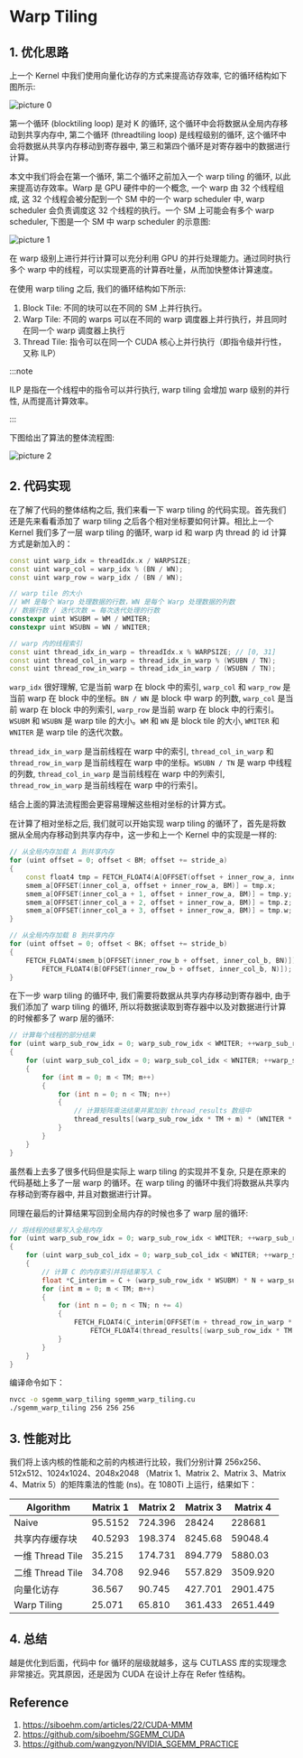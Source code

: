 # Warp Tiling

## 1. 优化思路

上一个 Kernel 中我们使用向量化访存的方式来提高访存效率, 它的循环结构如下图所示:

![picture 0](images/algorithm_loop.png)

第一个循环 (blocktiling loop) 是对 K 的循环, 这个循环中会将数据从全局内存移动到共享内存中, 第二个循环 (threadtiling loop) 是线程级别的循环, 这个循环中会将数据从共享内存移动到寄存器中, 第三和第四个循环是对寄存器中的数据进行计算。

本文中我们将会在第一个循环, 第二个循环之前加入一个 warp tiling 的循环, 以此来提高访存效率。Warp 是 GPU 硬件中的一个概念, 一个 warp 由 32 个线程组成, 这 32 个线程会被分配到一个 SM 中的一个 warp scheduler 中, warp scheduler 会负责调度这 32 个线程的执行。一个 SM 上可能会有多个 warp scheduler, 下图是一个 SM 中 warp scheduler 的示意图:

![picture 1](images/sm.jpg)

在 warp 级别上进行并行计算可以充分利用 GPU 的并行处理能力。通过同时执行多个 warp 中的线程，可以实现更高的计算吞吐量，从而加快整体计算速度。

在使用 warp tiling 之后, 我们的循环结构如下所示:

1. Block Tile: 不同的块可以在不同的 SM 上并行执行。
2. Warp Tile: 不同的 warps 可以在不同的 warp 调度器上并行执行，并且同时在同一个 warp 调度器上执行
3. Thread Tile: 指令可以在同一个 CUDA 核心上并行执行（即指令级并行性，又称 ILP）

:::note

ILP 是指在一个线程中的指令可以并行执行, warp tiling 会增加 warp 级别的并行性, 从而提高计算效率。

:::

下图给出了算法的整体流程图:

![picture 2](images/algorithm_pipeline.jpg)

## 2. 代码实现

在了解了代码的整体结构之后, 我们来看一下 warp tiling 的代码实现。首先我们还是先来看看添加了 warp tiling 之后各个相对坐标要如何计算。相比上一个 Kernel 我们多了一层 warp tiling 的循环, warp id 和 warp 内 thread 的 id 计算方式是新加入的：

```cpp
const uint warp_idx = threadIdx.x / WARPSIZE;
const uint warp_col = warp_idx % (BN / WN);
const uint warp_row = warp_idx / (BN / WN);

// warp tile 的大小
// WM 是每个 Warp 处理数据的行数，WN 是每个 Warp 处理数据的列数
// 数据行数 / 迭代次数 = 每次迭代处理的行数
constexpr uint WSUBM = WM / WMITER;
constexpr uint WSUBN = WN / WNITER;

// warp 内的线程索引
const uint thread_idx_in_warp = threadIdx.x % WARPSIZE; // [0, 31]
const uint thread_col_in_warp = thread_idx_in_warp % (WSUBN / TN);
const uint thread_row_in_warp = thread_idx_in_warp / (WSUBN / TN);
```

`warp_idx` 很好理解, 它是当前 warp 在 block 中的索引, `warp_col` 和 `warp_row` 是当前 warp 在 block 中的坐标。`BN / WN` 是 block 中 warp 的列数, `warp_col` 是当前 warp 在 block 中的列索引, `warp_row` 是当前 warp 在 block 中的行索引。`WSUBM` 和 `WSUBN` 是 warp tile 的大小。`WM` 和 `WN` 是 block tile 的大小, `WMITER` 和 `WNITER` 是 warp tile 的迭代次数。

`thread_idx_in_warp` 是当前线程在 warp 中的索引, `thread_col_in_warp` 和 `thread_row_in_warp` 是当前线程在 warp 中的坐标。`WSUBN / TN` 是 warp 中线程的列数, `thread_col_in_warp` 是当前线程在 warp 中的列索引, `thread_row_in_warp` 是当前线程在 warp 中的行索引。

结合上面的算法流程图会更容易理解这些相对坐标的计算方式。

在计算了相对坐标之后, 我们就可以开始实现 warp tiling 的循环了，首先是将数据从全局内存移动到共享内存中，这一步和上一个 Kernel 中的实现是一样的:

```cpp
// 从全局内存加载 A 到共享内存
for (uint offset = 0; offset < BM; offset += stride_a)
{
    const float4 tmp = FETCH_FLOAT4(A[OFFSET(offset + inner_row_a, inner_col_a, K)]);
    smem_a[OFFSET(inner_col_a, offset + inner_row_a, BM)] = tmp.x;
    smem_a[OFFSET(inner_col_a + 1, offset + inner_row_a, BM)] = tmp.y;
    smem_a[OFFSET(inner_col_a + 2, offset + inner_row_a, BM)] = tmp.z;
    smem_a[OFFSET(inner_col_a + 3, offset + inner_row_a, BM)] = tmp.w;
}

// 从全局内存加载 B 到共享内存
for (uint offset = 0; offset < BK; offset += stride_b)
{
    FETCH_FLOAT4(smem_b[OFFSET(inner_row_b + offset, inner_col_b, BN)]) =
        FETCH_FLOAT4(B[OFFSET(inner_row_b + offset, inner_col_b, N)]);
}
```

在下一步 warp tiling 的循环中, 我们需要将数据从共享内存移动到寄存器中, 由于我们添加了 warp tiling 的循环, 所以将数据读取到寄存器中以及对数据进行计算的时候都多了 warp 层的循环:

```cpp
// 计算每个线程的部分结果
for (uint warp_sub_row_idx = 0; warp_sub_row_idx < WMITER; ++warp_sub_row_idx)
{
    for (uint warp_sub_col_idx = 0; warp_sub_col_idx < WNITER; ++warp_sub_col_idx)
    {
        for (int m = 0; m < TM; m++)
        {
            for (int n = 0; n < TN; n++)
            {
                // 计算矩阵乘法结果并累加到 thread_results 数组中
                thread_results[(warp_sub_row_idx * TM + m) * (WNITER * TN) + (warp_sub_col_idx * TN) + n] += reg_a[warp_sub_row_idx * TM + m] * reg_b[warp_sub_col_idx * TN + n];
            }
        }
    }
}
```

虽然看上去多了很多代码但是实际上 warp tiling 的实现并不复杂, 只是在原来的代码基础上多了一层 warp 的循环。在 warp tiling 的循环中我们将数据从共享内存移动到寄存器中, 并且对数据进行计算。

同理在最后的计算结果写回到全局内存的时候也多了 warp 层的循环:

```cpp
// 将线程的结果写入全局内存
for (uint warp_sub_row_idx = 0; warp_sub_row_idx < WMITER; ++warp_sub_row_idx)
{
    for (uint warp_sub_col_idx = 0; warp_sub_col_idx < WNITER; ++warp_sub_col_idx)
    {
        // 计算 C 的内存索引并将结果写入 C
        float *C_interim = C + (warp_sub_row_idx * WSUBM) * N + warp_sub_col_idx * WSUBN;
        for (int m = 0; m < TM; m++)
        {
            for (int n = 0; n < TN; n += 4)
            {
                FETCH_FLOAT4(C_interim[OFFSET(m + thread_row_in_warp * TM, n + thread_col_in_warp * TN, N)]) =
                    FETCH_FLOAT4(thread_results[(warp_sub_row_idx * TM + m) * (WNITER * TN) + (warp_sub_col_idx * TN) + n]);
            }
        }
    }
}
```

编译命令如下：

```bash
nvcc -o sgemm_warp_tiling sgemm_warp_tiling.cu
./sgemm_warp_tiling 256 256 256
```

## 3. 性能对比

我们将上该内核的性能和之前的内核进行比较，我们分别计算 256x256、512x512、1024x1024、2048x2048 （Matrix 1、Matrix 2、Matrix 3、Matrix 4、Matrix 5）的矩阵乘法的性能 (ns)。在 1080Ti 上运行，结果如下：


| Algorithm | Matrix 1 | Matrix 2 | Matrix 3 | Matrix 4 |
| --------- | -------- | -------- | -------- | -------- |
| Naive     | 95.5152  | 724.396  | 28424    | 228681   |
| 共享内存缓存块    | 40.5293  | 198.374  | 8245.68  | 59048.4  |
| 一维 Thread Tile     | 35.215  | 174.731  | 894.779  | 5880.03  |
| 二维 Thread Tile     | 34.708  | 92.946  | 557.829  | 3509.920  |
| 向量化访存     | 36.567  | 90.745  | 427.701  | 2901.475  |
| Warp Tiling     | 25.071  | 65.810  | 361.433  | 2651.449  |

## 4. 总结

越是优化到后面，代码中 for 循环的层级就越多，这与 CUTLASS 库的实现理念非常接近。究其原因，还是因为 CUDA 在设计上存在 Refer 性结构。

## Reference 

1. https://siboehm.com/articles/22/CUDA-MMM
2. https://github.com/siboehm/SGEMM_CUDA
3. https://github.com/wangzyon/NVIDIA_SGEMM_PRACTICE